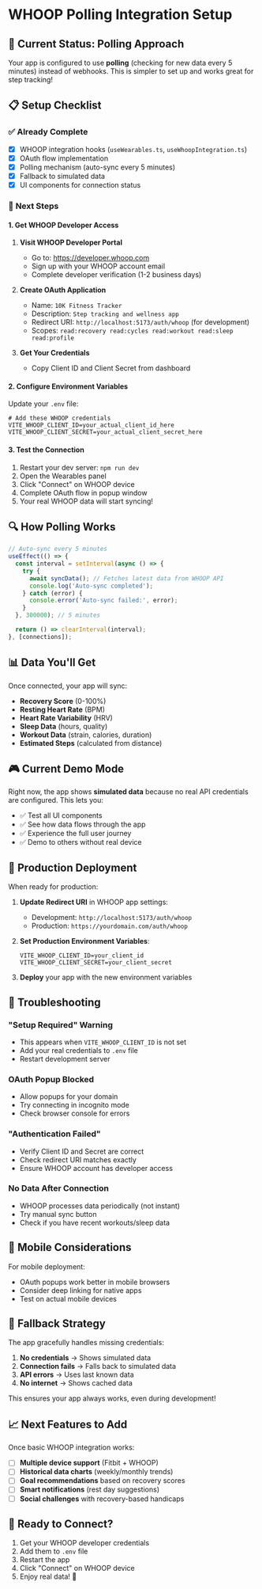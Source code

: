 # WHOOP Polling Integration Setup

## 🎯 **Current Status: Polling Approach**

Your app is configured to use **polling** (checking for new data every 5 minutes) instead of webhooks. This is simpler to set up and works great for step tracking!

## 📋 **Setup Checklist**

### ✅ **Already Complete**
- [x] WHOOP integration hooks (`useWearables.ts`, `useWhoopIntegration.ts`)
- [x] OAuth flow implementation
- [x] Polling mechanism (auto-sync every 5 minutes)
- [x] Fallback to simulated data
- [x] UI components for connection status

### 🔄 **Next Steps**

#### **1. Get WHOOP Developer Access**

1. **Visit WHOOP Developer Portal**
   - Go to: https://developer.whoop.com
   - Sign up with your WHOOP account email
   - Complete developer verification (1-2 business days)

2. **Create OAuth Application**
   - Name: `10K Fitness Tracker`
   - Description: `Step tracking and wellness app`
   - Redirect URI: `http://localhost:5173/auth/whoop` (for development)
   - Scopes: `read:recovery read:cycles read:workout read:sleep read:profile`

3. **Get Your Credentials**
   - Copy Client ID and Client Secret from dashboard

#### **2. Configure Environment Variables**

Update your `.env` file:

```env
# Add these WHOOP credentials
VITE_WHOOP_CLIENT_ID=your_actual_client_id_here
VITE_WHOOP_CLIENT_SECRET=your_actual_client_secret_here
```

#### **3. Test the Connection**

1. Restart your dev server: `npm run dev`
2. Open the Wearables panel
3. Click "Connect" on WHOOP device
4. Complete OAuth flow in popup window
5. Your real WHOOP data will start syncing!

## 🔍 **How Polling Works**

```typescript
// Auto-sync every 5 minutes
useEffect(() => {
  const interval = setInterval(async () => {
    try {
      await syncData(); // Fetches latest data from WHOOP API
      console.log('Auto-sync completed');
    } catch (error) {
      console.error('Auto-sync failed:', error);
    }
  }, 300000); // 5 minutes

  return () => clearInterval(interval);
}, [connections]);
```

## 📊 **Data You'll Get**

Once connected, your app will sync:

- **Recovery Score** (0-100%)
- **Resting Heart Rate** (BPM)
- **Heart Rate Variability** (HRV)
- **Sleep Data** (hours, quality)
- **Workout Data** (strain, calories, duration)
- **Estimated Steps** (calculated from distance)

## 🎮 **Current Demo Mode**

Right now, the app shows **simulated data** because no real API credentials are configured. This lets you:

- ✅ Test all UI components
- ✅ See how data flows through the app
- ✅ Experience the full user journey
- ✅ Demo to others without real device

## 🚀 **Production Deployment**

When ready for production:

1. **Update Redirect URI** in WHOOP app settings:
   - Development: `http://localhost:5173/auth/whoop`
   - Production: `https://yourdomain.com/auth/whoop`

2. **Set Production Environment Variables**:
   ```env
   VITE_WHOOP_CLIENT_ID=your_client_id
   VITE_WHOOP_CLIENT_SECRET=your_client_secret
   ```

3. **Deploy** your app with the new environment variables

## 🔧 **Troubleshooting**

### **"Setup Required" Warning**
- This appears when `VITE_WHOOP_CLIENT_ID` is not set
- Add your real credentials to `.env` file
- Restart development server

### **OAuth Popup Blocked**
- Allow popups for your domain
- Try connecting in incognito mode
- Check browser console for errors

### **"Authentication Failed"**
- Verify Client ID and Secret are correct
- Check redirect URI matches exactly
- Ensure WHOOP account has developer access

### **No Data After Connection**
- WHOOP processes data periodically (not instant)
- Try manual sync button
- Check if you have recent workouts/sleep data

## 📱 **Mobile Considerations**

For mobile deployment:
- OAuth popups work better in mobile browsers
- Consider deep linking for native apps
- Test on actual mobile devices

## 🔄 **Fallback Strategy**

The app gracefully handles missing credentials:

1. **No credentials** → Shows simulated data
2. **Connection fails** → Falls back to simulated data
3. **API errors** → Uses last known data
4. **No internet** → Shows cached data

This ensures your app always works, even during development!

## 📈 **Next Features to Add**

Once basic WHOOP integration works:

- [ ] **Multiple device support** (Fitbit + WHOOP)
- [ ] **Historical data charts** (weekly/monthly trends)
- [ ] **Goal recommendations** based on recovery scores
- [ ] **Smart notifications** (rest day suggestions)
- [ ] **Social challenges** with recovery-based handicaps

## 🎯 **Ready to Connect?**

1. Get your WHOOP developer credentials
2. Add them to `.env` file
3. Restart the app
4. Click "Connect" on WHOOP device
5. Enjoy real data! 🚀
